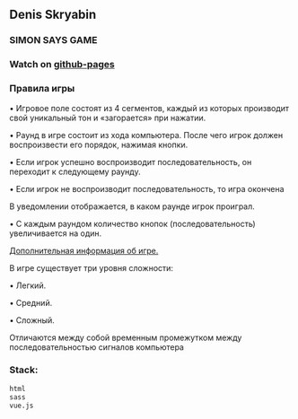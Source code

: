 ## Denis Skryabin
### SIMON SAYS GAME

### Watch on [github-pages](https://sden4.github.io/medods_test_work_2/)

### Правила игры

• Игровое поле состоят из 4 сегментов, каждый из которых производит свой уникальный тон и «загорается» при нажатии.

• Раунд в игре состоит из хода компьютера. После чего игрок должен воспроизвести его порядок, нажимая кнопки.

• Если игрок успешно воспроизводит последовательность, он переходит к следующему раунду.

• Если игрок не воспроизводит последовательность, то игра окончена 

В уведомлении отображается, в каком раунде игрок проиграл.

• С каждым раундом количество кнопок (последовательность) увеличивается на один.

[Дополнительная информация об игре.](https://en.wikipedia.org/wiki/Simon_(game))

В игре существует три уровня сложности:

• Легкий.

• Средний.

• Сложный.

Отличаются между собой временным промежутком между последовательностью сигналов компьютера

### Stack:
```sh
html
sass
vue.js
```

<!-- 
github pages
git add dist && git commit -m "Initial dist subtree commit"
git subtree push --prefix dist origin gh-pages
 -->